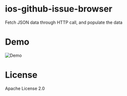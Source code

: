 # ios-github-issue-browser

Fetch JSON data through HTTP call, and populate the data

# Demo
![Demo](demo.gif)

# License

Apache License 2.0